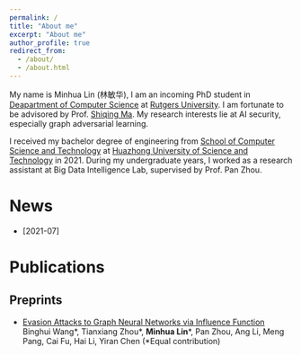 ```yaml
---
permalink: /
title: "About me"
excerpt: "About me"
author_profile: true
redirect_from: 
  - /about/
  - /about.html
---
```

My name is Minhua Lin (林敏华), I am an incoming PhD student in [Deapartment of Computer Science](https://www.cs.rutgers.edu/) at [Rutgers University](https://www.rutgers.edu/). I am fortunate to be advisored by Prof. [Shiqing Ma](https://www.cs.rutgers.edu/~sm2283/). My research interests lie at AI security, especially graph adversarial learning.

I received my bachelor degree of engineering from [School of Computer Science and Technology](http://english.cs.hust.edu.cn/) at [Huazhong University of Science and Technology](http://english.hust.edu.cn/) in 2021. During my undergraduate years, I worked as a research assistant at Big Data Intelligence Lab, supervised by Prof. Pan Zhou. 


News
======
* [2021-07]

Publications
======

Preprints
------
* [Evasion Attacks to Graph Neural Networks via Influence Function](https://arxiv.org/pdf/2009.00203.pdf)
Binghui Wang\*, Tianxiang Zhou\*, <b>Minhua Lin</b>\*, Pan Zhou, Ang Li, Meng Pang, Cai Fu, Hai Li, Yiran Chen (\*Equal contribution)


